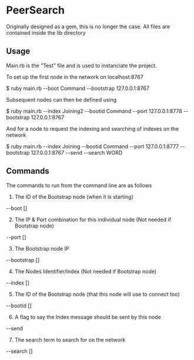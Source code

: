 # PeerSearch

Originally designed as a gem, this is no longer the case. All files are contained inside the lib directory

## Usage

Main.rb is the "Test" file and is used to instanciate the project.

To set up the first node in the network on localhost:8767

 $ ruby main.rb --boot Command --bootstrap 127.0.0.1:8767

Subsequent nodes can then be defined using

 $ ruby main.rb --index Joining2 --bootid Command --port 127.0.0.1:8778 --bootstrap 127.0.0.1:8767

And for a node to request the indexing and searching of indexes on the network

 $ ruby main.rb --index Joining --bootid Command --port 127.0.0.1:8777 --bootstrap 127.0.0.1:8767 --send --search WORD

## Commands

The commands to run from the command line are as follows
 1. The ID of the Bootstrap node (when it is starting)

  --boot []

 2. The IP & Port combination for this individual node (Not needed if Bootstrap node)

  --port []

 3. The Bootstrap node IP

  --bootstrap []

 4. The Nodes Identifier/Index (Not needed if Bootstrap node)

  --index []

 5. The ID of the Bootstrap node (that this node will use to connect too)

  --bootid []

 6. A flag to say the Index message should be sent by this node

  --send

 7. The search term to search for on the network

  --search []
